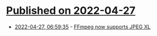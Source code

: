 # [Published on 2022-04-27](index.md)

* [2022-04-27, 06:59:35](https://news.ycombinator.com/item?id=31177098) - [FFmpeg now supports JPEG XL](https://git.videolan.org/?p=ffmpeg.git;a=commit;h=0008c159562b877700cd9b7c96f941de4ee69af5)
